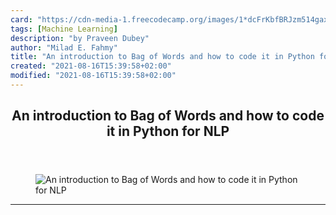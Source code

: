```yaml
---
card: "https://cdn-media-1.freecodecamp.org/images/1*dcFrKbfBRJzm514gaxp4YA.jpeg"
tags: [Machine Learning]
description: "by Praveen Dubey"
author: "Milad E. Fahmy"
title: "An introduction to Bag of Words and how to code it in Python for NLP"
created: "2021-08-16T15:39:58+02:00"
modified: "2021-08-16T15:39:58+02:00"
---
```

<div class="site-wrapper">
<main id="site-main" class="site-main outer">
<div class="inner">
<article class="post-full post tag-machine-learning tag-python tag-code tag-algorithms tag-tech ">
<header class="post-full-header">
<h1 class="post-full-title">An introduction to Bag of Words and how to code it in Python for NLP</h1>
</header>
<figure class="post-full-image">
<picture>
<source media="(max-width: 700px)" sizes="1px" srcset="data:image/gif;base64,R0lGODlhAQABAIAAAAAAAP///yH5BAEAAAAALAAAAAABAAEAAAIBRAA7 1w">
<source media="(min-width: 701px)" sizes="(max-width: 800px) 400px,
(max-width: 1170px) 700px,
1400px" srcset="https://cdn-media-1.freecodecamp.org/images/1*dcFrKbfBRJzm514gaxp4YA.jpeg 300w,
https://cdn-media-1.freecodecamp.org/images/1*dcFrKbfBRJzm514gaxp4YA.jpeg 600w,
https://cdn-media-1.freecodecamp.org/images/1*dcFrKbfBRJzm514gaxp4YA.jpeg 1000w,
https://cdn-media-1.freecodecamp.org/images/1*dcFrKbfBRJzm514gaxp4YA.jpeg 2000w">
<img onerror="this.style.display='none'" src="https://cdn-media-1.freecodecamp.org/images/1*dcFrKbfBRJzm514gaxp4YA.jpeg" alt="An introduction to Bag of Words and how to code it in Python for NLP">
</picture>
</figure>
<section class="post-full-content">
<div class="post-content medium-migrated-article">
</div>
<hr>
</section>
</article>
</div>
</main>
</div>
<!-- Google Tag Manager (noscript) -->
<!-- End Google Tag Manager (noscript) -->
